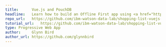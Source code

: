 ```yaml
---
title:      Vue.js and PouchDB
headline:   Learn how to build an Offline First app using <a href="https://vuejs.org">Vue.js</a> and <a href="https://pouchdb.com">PouchDB</a>
repo_url:   https://github.com/ibm-watson-data-lab/shopping-list-vuejs-pouchdb
tutorial_url:   https://github.com/ibm-watson-data-lab/shopping-list-vuejs-pouchdb/blob/master/tutorial.md
type: Progressive Web App
author:     Glynn Bird
author_url: https://github.com/glynnbird
---
```

